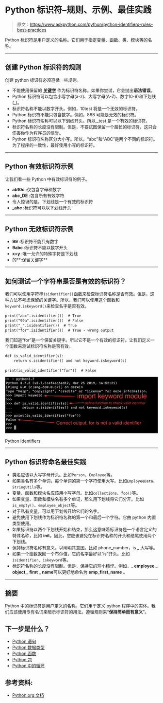 # Python 标识符–规则、示例、最佳实践

> 原文：<https://www.askpython.com/python/python-identifiers-rules-best-practices>

Python 标识符是用户定义的名称。它们用于指定变量、函数、类、模块等的名称。

* * *

## 创建 Python 标识符的规则

创建 python 标识符必须遵循一些规则。

*   不能使用保留的 [**关键字**](https://www.askpython.com/python/python-keywords) 作为标识符名称。如果你尝试，它会抛出**语法错误**。
*   Python 标识符可以包含小写字母(a-z)、大写字母(A-Z)、数字(0-9)和下划线(_)。
*   标识符名称不能以数字开头。例如，10test 将是一个无效的标识符。
*   Python 标识符不能只包含数字。例如，888 可能是无效的标识符。
*   Python 标识符名称可以以下划线开头。所以,_test 是一个有效的标识符。
*   标识符名称的长度没有限制。但是，不要试图保留一个超长的标识符，这只会伤害你作为程序员的信誉。
*   Python 标识符名称区分大小写。所以，“abc”和“ABC”是两个不同的标识符。为了程序的一致性，最好使用小写的标识符。

* * *

## Python 有效标识符示例

让我们看一些 Python 中有效标识符的例子。

*   **ab10c** :仅包含字母和数字
*   **abc_DE** :包含所有有效字符
*   令人惊讶的是，下划线是一个有效的标识符
*   **_abc** :标识符可以以下划线开头

* * *

## Python 无效标识符示例

*   **99** :标识符不能只有数字
*   **9abc** :标识符不能以数字开头
*   **x+y** :唯一允许的特殊字符是下划线
*   的**:保留关键字**

* * *

## 如何测试一个字符串是否是有效的标识符？

我们可以使用字符串`isidentifier()`函数来检查标识符名称是否有效。但是，这种方法不考虑保留的关键字。所以，我们可以使用这个函数和`keyword.iskeyword()`来检查名字是否有效。

```
print("abc".isidentifier())  # True
print("99a".isidentifier())  # False
print("_".isidentifier())  # True
print("for".isidentifier())  # True - wrong output

```

我们知道“for”是一个保留关键字。所以它不是一个有效的标识符。让我们定义一个函数来测试标识符名称是否有效。

```
def is_valid_identifier(s):
    return s.isidentifier() and not keyword.iskeyword(s)

print(is_valid_identifier("for"))  # False

```

![Python Identifiers](img/3056278c997f43602b7c2a99e9287ef8.png)

Python Identifiers

* * *

## Python 标识符命名最佳实践

*   类名应该以大写字母开头。比如`Person`、`Employee`等。
*   如果类名有多个单词，每个单词的第一个字符使用大写。比如`EmployeeData`、`StringUtils`等。
*   变量、函数和模块名应该用小写字母。比如`collections`、`foo()`等。
*   如果变量、函数和模块名有多个单词，那么用下划线将它们分开。比如`is_empty()`、`employee_object`等。
*   对于私有变量，可以用下划线开始它们的名字。
*   避免使用下划线作为标识符名称的第一个和最后一个字符。它由 python 内置类型使用。
*   如果标识符以两个下划线开始和结束，那么这意味着标识符是一个语言定义的特殊名称，比如 __init__。因此，您应该避免在标识符名称的开头和结尾使用两个下划线。
*   保持标识符名称有意义，以阐明其意图。比如 phone_number，is _ 大写等。
*   如果一个函数返回一个布尔值，它的名字最好以“is”开头。比如`isidentifier`、`iskeyword`等。
*   标识符名称的长度没有限制。但是，保持它的短小精悍。例如，**_ employee _ object _ first _ name**可以更好地命名为 **emp_first_name** 。

* * *

## 摘要

Python 中的标识符是用户定义的名称。它们用于定义 python 程序中的实体。我们应该使用专有名词来暗示标识符的用法。遵循规则来“**保持简单而有意义**”。

## 下一步是什么？

*   [Python 语句](https://www.askpython.com/python/python-statements)
*   [Python 数据类型](https://www.askpython.com/python/python-data-types)
*   [Python 函数](https://www.askpython.com/python/python-functions)
*   [Python 包](https://www.askpython.com/python/python-packages)
*   [Python 中的循环](https://www.askpython.com/python/python-loops-in-python)

## 参考资料:

*   [Python.org 文档](https://docs.python.org/3/reference/lexical_analysis.html#identifiers)